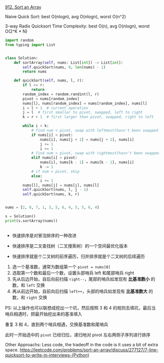[912. Sort an Array](https://leetcode.com/problems/sort-an-array/)

Naive Quick Sort: best O(nlogn), avg O(nlogn), worst O(n^2)

3-way Radix Quicksort Time Complexity: best O(n), avg O(nlogn), worst O(2^K * N)


```python
import random
from typing import List


class Solution:
    def sortArray(self, nums: List[int]) -> List[int]:
        self.quickSort(nums, 0, len(nums) - 1)
        return nums

    def quickSort(self, nums, l, r):
        if l >= r:
            return
        random_index = random.randint(l, r)
        pivot = nums[random_index]
        nums[l], nums[random_index] = nums[random_index], nums[l]
        i = l + 1  # current operation
        j = l  # first smaller to pivot, swapped, left to right
        k = r + 1  # first larger than pivot, swapped, right to left

        while i < k:
            # find num < pivot, swap with leftmost(hasn't been swapped yet)
            if nums[i] < pivot:
                nums[i], nums[j + 1] = nums[j + 1], nums[i]
                j += 1
                i += 1
            # find num > pivot, swap with rightmost(hasn't been swapped yet)
            elif nums[i] > pivot:
                nums[i], nums[k - 1] = nums[k - 1], nums[i]
                k -= 1
            # if num = pivot, skip
            else:
                i += 1
        nums[l], nums[j] = nums[j], nums[l]
        self.quickSort(nums, l, j - 1)
        self.quickSort(nums, k, r)


nums = [2, 8, 7, 1, 3, 5, 6, 4, 5, 5, 6, 4]

s = Solution()
print(s.sortArray(nums))
```

## 

- 快速排序是对冒泡排序的一种改进

- 快速排序是二叉查找树（二叉搜索树）的一个空间最优化版本

- 快速排序就是个二叉树的前序遍历，归并排序就是个二叉树的后续遍历

1. 选一个基准数，通常为数组第一个 `pivot = nums[0]`
2. 选取第一个数和最后一个数，设置头部哨兵 left 和尾部哨兵 right
3. 先从后边开始，自后向前扫描 `right--`，尾部的哨兵如发现有 **比基准数小** 的数，和 `left` 交换
4. 再从前边开始，自前向后扫描 `left++`，头部的哨兵如发现有 **比基准数大** 的数，和 `right` 交换 

PS: 以上操作也可以联想成挖出一个坑，然后按照 3 和 4 的规则去填坑，最后当哨兵相遇时，把最开始挖出来的基准填入

重复 3 和 4，直到两个哨兵相遇，交换基准数和尾哨兵

此时一开始选中的 `pivot` 已经归位，递归地对 pivot 左右两侧子序列进行排序

Other Approachs: Less code, the tradeoff in the code is it uses a bit of extra space. https://leetcode.com/problems/sort-an-array/discuss/277127/7-line-quicksort-to-write-in-interviews-(Python)